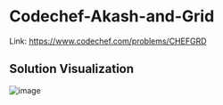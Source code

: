 # Codechef-Akash-and-Grid
Link: https://www.codechef.com/problems/CHEFGRD
## Solution Visualization
![image](https://user-images.githubusercontent.com/51401355/148671989-0a679b4c-96b1-4cee-a8b9-bcb1e2eed302.png)

